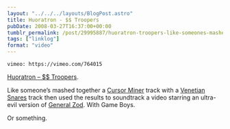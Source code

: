 ```yaml
---
layout: "../../../layouts/BlogPost.astro"
title: Huoratron - $$ Troopers
pubDate: 2008-03-27T16:37:00+00:00
tumblr_permalink: /post/29995887/huoratron-troopers-like-someones-mashed
tags: ["linklog"]
format: "video"
---
```


`vimeo: https://vimeo.com/764015`

[Huoratron &#8211; \$\$ Troopers][1].

Like someone&rsquo;s mashed together a [Cursor Miner][2] track with a [Venetian Snares][3] track then used the results to soundtrack a video starring an ultra-evil version of [General Zod][4]. With Game Boys.

Or something.

[1]: https://vimeo.com/764015
[2]: http://www.myspace.com/cursorminer
[3]: http://www.venetiansnares.com/
[4]: http://www.zod2008.com/
